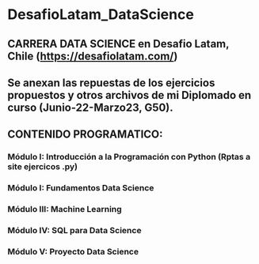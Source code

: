 # DesafioLatam_DataScience

## CARRERA DATA SCIENCE  en Desafio Latam, Chile (https://desafiolatam.com/)
## Se anexan las repuestas de los ejercicios propuestos y otros archivos de mi Diplomado en curso (Junio-22-Marzo23, G50).

## CONTENIDO PROGRAMATICO:

### Módulo I: Introducción a la Programación con Python (Rptas a site ejercicos .py)
### Módulo I: Fundamentos Data Science
### Módulo III: Machine Learning
### Módulo IV: SQL para Data Science
### Módulo V: Proyecto Data Science

